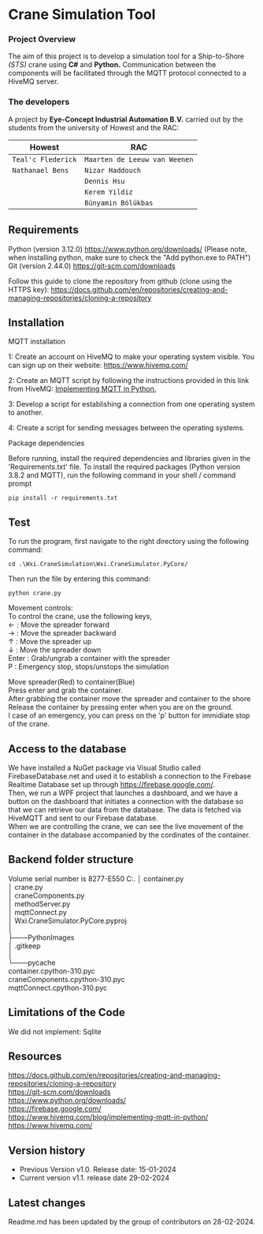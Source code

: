 # Crane Simulation Tool

### Project Overview
The aim of this project is to develop a simulation tool for a Ship-to-Shore *(STS)* crane using **C#** and **Python.** Communication between the components will be facilitated through the MQTT protocol connected to a HiveMQ server.

### The developers 
A project by **Eye-Concept Industrial Automation B.V.** carried out by the students from the university of Howest and the RAC:

|      Howest      |             RAC
|------------------|----------------------------
|`Teal'c Flederick`|`Maarten de Leeuw van Weenen`       
|`Nathanael Bens`  |`Nizar Haddouch`       
|                  |`Dennis Hsu`
|                  |`Kerem Yildiz`
|                  |`Bünyamin Bölükbas`

## Requirements

Python (version 3.12.0) https://www.python.org/downloads/ (Please note, when installing python, make sure to check the "Add python.exe to PATH") </br>
Git (version 2.44.0) https://git-scm.com/downloads

Follow this guide to clone the repository from github (clone using the HTTPS key):
https://docs.github.com/en/repositories/creating-and-managing-repositories/cloning-a-repository 

## Installation

MQTT installation

1: Create an account on HiveMQ to make your operating system visible. You can sign up on their website: https://www.hivemq.com/ 

2: Create an MQTT script by following the instructions provided in this link from HiveMQ: [Implementing MQTT in Python.](https://www.hivemq.com/blog/implementing-mqtt-in-python/)

3: Develop a script for establishing a connection from one operating system to another.

4: Create a script for sending messages between the operating systems.

Package dependencies

Before running, install the required dependencies and libraries given in the 'Requirements.txt' file.
To install the required packages (Python version 3.8.2 and MQTT), run the following command in your shell / command prompt

```pip install -r requirements.txt```

## Test

To run the program, first navigate to the right directory using the following command:

 ```cd .\Wxi.CraneSimulation\Wxi.CraneSimulator.PyCore/ ```

Then run the file by entering this command:

 ```python crane.py ```
 

Movement controls:</br>
To control the crane, use the following keys, </br>
←     : Move the spreader forward </br>
→     : Move the spreader backward </br>
↑     : Move the spreader up </br>
↓     : Move the spreader down </br>
Enter : Grab/ungrab a container with the spreader </br>
P     : Emergency stop, stops/unstops the simulation </br>

Move spreader(Red) to container(Blue) </br>
Press enter and grab the container. </br>
After grabbing the container move the spreader and container to the shore</br>
Release the container by pressing enter when you are on the ground.</br>
I case of an emergency, you can press on the 'p' button for immidiate stop of the crane. </br>

## Access to the database 

We have installed a NuGet package via Visual Studio called FirebaseDatabase.net and used it to establish a connection to the Firebase Realtime Database set up through https://firebase.google.com/. </br>
Then, we run a WPF project that launches a dashboard, and we have a button on the dashboard that initiates a connection with the database so that we can retrieve our data from the database. The data is fetched via HiveMQTT and sent to our Firebase database.</br> 
When we are controlling the crane, we can see the live movement of the container in the database accompanied by the cordinates of the container. 

## Backend folder structure
Volume serial number is 8277-E550
C:.
│   container.py </br>
│   crane.py </br>
│   craneComponents.py </br>
│   methodServer.py </br>
│   mqttConnect.py </br>
│   Wxi.CraneSimulator.PyCore.pyproj </br>
│</br>
├───PythonImages </br>
│       .gitkeep </br>
│ </br>
└───pycache </br>
        container.cpython-310.pyc </br>
        craneComponents.cpython-310.pyc </br>
        mqttConnect.cpython-310.pyc </br>


## Limitations of the Code

We did not implement:
Sqlite


## Resources

https://docs.github.com/en/repositories/creating-and-managing-repositories/cloning-a-repository </br>
https://git-scm.com/downloads </br>
https://www.python.org/downloads/</br>
https://firebase.google.com/ </br>
https://www.hivemq.com/blog/implementing-mqtt-in-python/</br>
https://www.hivemq.com/ </br>

## Version history

- Previous Version v1.0.
Release date: 15-01-2024
- Current version v1.1.
release date 29-02-2024

## Latest changes

Readme.md has been updated by the group of contributors on 28-02-2024.